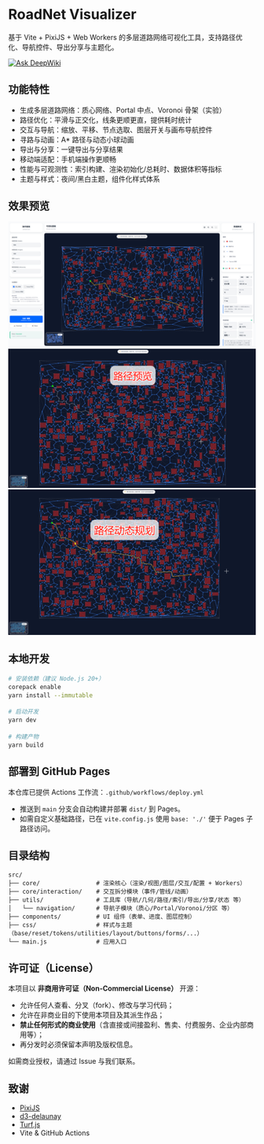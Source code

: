 # RoadNet Visualizer

基于 Vite + PixiJS + Web Workers 的多层道路网络可视化工具，支持路径优化、导航控件、导出分享与主题化。

[![Ask DeepWiki](https://deepwiki.com/badge.svg)](https://deepwiki.com/Duri686/RoadNetVisualizer)
  
## 功能特性
- 生成多层道路网络：质心网络、Portal 中点、Voronoi 骨架（实验）
- 路径优化：平滑与正交化，线条更顺更直，提供耗时统计
- 交互与导航：缩放、平移、节点选取、图层开关与画布导航控件
- 寻路与动画：A* 路径与动态小球动画
- 导出与分享：一键导出与分享结果
- 移动端适配：手机端操作更顺畅
- 性能与可观测性：索引构建、渲染初始化/总耗时、数据体积等指标
- 主题与样式：夜间/黑白主题，组件化样式体系

## 效果预览

![RoadNet Visualizer 概览效果图](docs/images/overview.png)
![RoadNet Visualizer 路径实时预览效果图](docs/images/PathPreview.png)
![RoadNet Visualizer 路径动态规划效果图](docs/images/PathDynamicPlanning.png)

## 本地开发
```bash
# 安装依赖（建议 Node.js 20+）
corepack enable
yarn install --immutable

# 启动开发
yarn dev

# 构建产物
yarn build
```

## 部署到 GitHub Pages
本仓库已提供 Actions 工作流：`.github/workflows/deploy.yml`
- 推送到 `main` 分支会自动构建并部署 `dist/` 到 Pages。
- 如需自定义基础路径，已在 `vite.config.js` 使用 `base: './'` 便于 Pages 子路径访问。

## 目录结构
```
src/
├── core/                # 渲染核心（渲染/视图/图层/交互/配置 + Workers）
├── core/interaction/    # 交互拆分模块（事件/管线/动画）
├── utils/               # 工具库（导航/几何/路径/索引/导出/分享/状态 等）
│   └── navigation/      # 导航子模块（质心/Portal/Voronoi/分区 等）
├── components/          # UI 组件（表单、进度、图层控制）
├── css/                 # 样式与主题（base/reset/tokens/utilities/layout/buttons/forms/...）
└── main.js              # 应用入口
```

## 许可证（License）
本项目以 **非商用许可证（Non-Commercial License）** 开源：
- 允许任何人查看、分叉（fork）、修改与学习代码；
- 允许在非商业目的下使用本项目及其派生作品；
- **禁止任何形式的商业使用**（含直接或间接盈利、售卖、付费服务、企业内部商用等）；
- 再分发时必须保留本声明及版权信息。

如需商业授权，请通过 Issue 与我们联系。

## 致谢
- [PixiJS](https://pixijs.com/)
- [d3-delaunay](https://github.com/d3/d3-delaunay)
- [Turf.js](https://turfjs.org/)
- Vite & GitHub Actions
